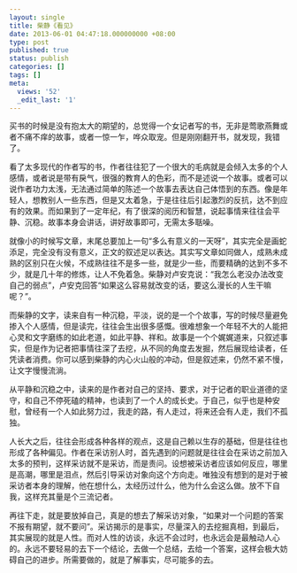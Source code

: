```yaml
---
layout: single
title: 柴静《看见》
date: 2013-06-01 04:47:18.000000000 +08:00
type: post
published: true
status: publish
categories: []
tags: []
meta:
  views: '52'
  _edit_last: '1'
---
```

<p>买书的时候是没有抱太大的期望的，总觉得一个女记者写的书，无非是莺歌燕舞或者不痛不痒的故事，或者一惊一乍，哗众取宠。但是刚刚翻开书，就发现，我错了。</p>
<p>看了太多现代的作者写的书，作者往往犯了一个很大的毛病就是会倾入太多的个人感情，或者说是带有戾气，很强的教育人的色彩，而不是述说一个故事。或者可以说作者功力太浅，无法通过简单的陈述一个故事去表达自己体悟到的东西。像是年轻人，想教别人一些东西，但是又太着急，于是往往后引起激烈的反抗，达不到应有的效果。而如果到了一定年纪，有了很深的阅历和智慧，说起事情来往往会平静、沉稳。故事本身会讲话，讲好故事即可，无需太多聒噪。</p>
<p>就像小的时候写文章，末尾总要加上一句“多么有意义的一天呀”，其实完全是画蛇添足，完全没有没有意义，正文的叙述足以表达。其实写文章如同做人，成熟未成熟的区别只在火候，不成熟往往不是多一些，就是少一些，而要精确的达到不多不少，就是几十年的修炼，让人不免着急。柴静对卢安克说：“我怎么老没办法改变自己的弱点”，卢安克回答“如果这么容易就改变的话，要这么漫长的人生干嘛呢？”。</p>
<p>而柴静的文字，读来自有一种沉稳，平淡，说的是一个个故事，写的时候尽量避免掺入个人感情，但是读完，往往会生出很多感慨。很难想象一个年轻不大的人能把心灵和文字磨练的如此老道，如此平静、祥和。故事是一个个娓娓道来，只叙述事实，但是作为记者把事情往深了去挖，从不同的角度去发掘，然后展现给读者，任凭读者消费。你可以感到柴静的内心火山般的冲动，但是叙述来，仍然不紧不慢，让文字慢慢流淌。</p>
<p>从平静和沉稳之中，读来的是作者对自己的坚持、要求，对于记者的职业道德的坚守，和自己不停死磕的精神，也读到了一个人的成长史。于自己，似乎也是种安慰，曾经有一个人如此努力过，我走的路，有人走过，将来还会有人走，我们不孤独。</p>
<p>人长大之后，往往会形成各种各样的观点，这是自己赖以生存的基础，但是往往也形成了各种偏见。作者在采访别人时，首先遇到的问题就是往往会在采访之前加入太多的预判，这样采访就不是采访，而是责问。设想被采访者应该如何反应，哪里是高潮，哪里是泪点，然后引导采访对象向这个方向走。唯独没有想到的是对于被采访者本身的理解，他在想什么，太经历过什么，他为什么会这么做。放不下自我，这样充其量是个三流记者。</p>
<p>再往下走，就是要放掉自己，真是的想去了解采访对象，“如果对一个问题的答案不报有期望，就不要问”。采访揭示的是事实，尽量深入的去挖掘真相，到最后，其实展现的就是人性。而对人性的访谈，永远不会过时，也永远会是最触动人心的。永远不要轻易的去下一个结论，去做一个总结，去给一个答案，这样会极大妨碍自己的进步。所需要做的，就是了解事实，尽可能多的去。</p>
